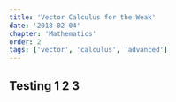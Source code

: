 ```yaml
---
title: 'Vector Calculus for the Weak'
date: '2018-02-04'
chapter: 'Mathematics'
order: 2
tags: ['vector', 'calculus', 'advanced']
---
```


## Testing 1 2 3